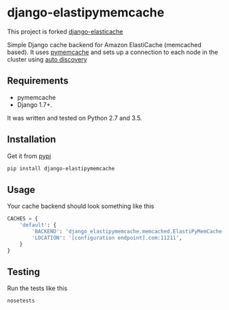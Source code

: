 # django-elastipymemcache

This project is forked [django-elasticache](https://github.com/gusdan/django-elasticache)

Simple Django cache backend for Amazon ElastiCache (memcached based). It uses
[pymemcache](https://github.com/pinterest/pymemcache>) and sets up a connection to each
node in the cluster using
[auto discovery](http://docs.aws.amazon.com/AmazonElastiCache/latest/UserGuide/AutoDiscovery.html>)


## Requirements

* pymemcache
* Django 1.7+.

It was written and tested on Python 2.7 and 3.5.

## Installation

Get it from [pypi](http://pypi.python.org/pypi/django-elastipymemcache)

```bash
pip install django-elastipymemcache
```

## Usage

Your cache backend should look something like this

```python
CACHES = {
    'default': {
        'BACKEND': 'django_elastipymemcache.memcached.ElastiPyMemCache',
        'LOCATION': '[configuration endpoint].com:11211',
    }
}
```

## Testing

Run the tests like this

```bash
nosetests
```
